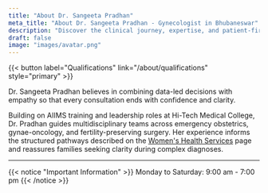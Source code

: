 ```yaml
---
title: "About Dr. Sangeeta Pradhan"
meta_title: "About Dr. Sangeeta Pradhan - Gynecologist in Bhubaneswar"
description: "Discover the clinical journey, expertise, and patient-first philosophy of Dr. Sangeeta Pradhan, consultant gynecologist and obstetrician in Bhubaneswar, Odisha."
draft: false
image: "images/avatar.png"
---
```

{{< button label="Qualifications" link="/about/qualifications" style="primary" >}}

Dr. Sangeeta Pradhan believes in combining data-led decisions with empathy so that every consultation ends with confidence and clarity.

Building on AIIMS training and leadership roles at Hi-Tech Medical College, Dr. Pradhan guides multidisciplinary teams across emergency obstetrics, gynae-oncology, and fertility-preserving surgery. Her experience informs the structured pathways described on the [Women's Health Services](/services/) page and reassures families seeking clarity during complex diagnoses.

---

{{< notice "Important Information" >}}
Monday to Saturday: 9:00 am - 7:00 pm
{{< /notice >}}